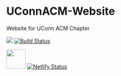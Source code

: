 # UConnACM-Website
Website for UConn ACM Chapter

<img src="https://img.icons8.com/color/50/000000/travis-ci.png"> [![Build Status](https://travis-ci.org/brandonmino/UConnACM-Website.svg?branch=release)](https://travis-ci.org/brandonmino/UConnACM-Website) 

<img src="https://www.netlify.com/img/press/logos/logomark.png" width="50" height="50"> [![Netlify Status](https://api.netlify.com/api/v1/badges/5caa65f9-0406-46d9-8f63-76e2fcc5cfa6/deploy-status)](https://app.netlify.com/sites/uconnacm/deploys)
